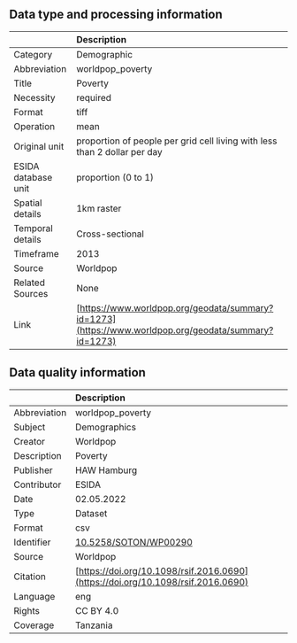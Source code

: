 ## Data type and processing information 

|                     | Description                                                                                          |
|:--------------------|:-----------------------------------------------------------------------------------------------------|
| Category            | Demographic                                                                                          |
| Abbreviation        | worldpop_poverty                                                                                     |
| Title               | Poverty                                                                                              |
| Necessity           | required                                                                                             |
| Format              | tiff                                                                                                 |
| Operation           | mean                                                                                                 |
| Original unit       | proportion of people per grid cell living with less than 2 dollar per day                            |
| ESIDA database unit | proportion (0 to 1)                                                                                  |
| Spatial details     | 1km raster                                                                                           |
| Temporal details    | Cross-sectional                                                                                      |
| Timeframe           | 2013                                                                                                 |
| Source              | Worldpop                                                                                             |
| Related Sources     | None                                                                                                 |
| Link                | [https://www.worldpop.org/geodata/summary?id=1273](https://www.worldpop.org/geodata/summary?id=1273) |

## Data quality information 

|              | Description                                                                      |
|:-------------|:---------------------------------------------------------------------------------|
| Abbreviation | worldpop_poverty                                                                 |
| Subject      | Demographics                                                                     |
| Creator      | Worldpop                                                                         |
| Description  | Poverty                                                                          |
| Publisher    | HAW Hamburg                                                                      |
| Contributor  | ESIDA                                                                            |
| Date         | 02.05.2022                                                                       |
| Type         | Dataset                                                                          |
| Format       | csv                                                                              |
| Identifier   | [10.5258/SOTON/WP00290](https://doi.org/10.5258/SOTON/WP00290)                   |
| Source       | Worldpop                                                                         |
| Citation     | [https://doi.org/10.1098/rsif.2016.0690](https://doi.org/10.1098/rsif.2016.0690) |
| Language     | eng                                                                              |
| Rights       | CC BY 4.0                                                                        |
| Coverage     | Tanzania                                                                         |